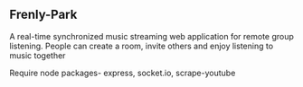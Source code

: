 ## Frenly-Park

A real-time synchronized music streaming web application for remote group listening.
People can create a room, invite others and enjoy listening to music together

Require node packages- express, socket.io, scrape-youtube

